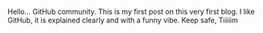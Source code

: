 Hello... GitHub community.
This is my first post on this very first blog.
I like GitHub, it is explained clearly and with a funny vibe.
Keep safe,
Tiiiiim
